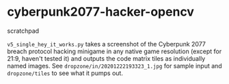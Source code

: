 # cyberpunk2077-hacker-opencv

scratchpad

`v5_single_hey_it_works.py` takes a screenshot of the Cyberpunk 2077 breach protocol hacking minigame in any native game resolution (except for 21:9, haven't tested it) and outputs the code matrix tiles as individually named images. 
See `dropzone/in/20201222193323_1.jpg` for sample input and `dropzone/tiles` to see what it pumps out.

